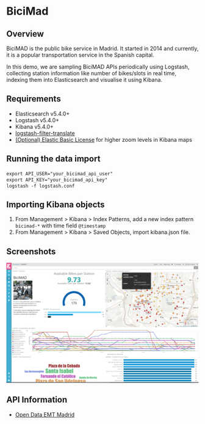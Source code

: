 # BiciMad

## Overview

BiciMAD is the public bike service in Madrid. It started in 2014 and currently, it is a popular transportation service in the Spanish capital.

In this demo, we are sampling BiciMAD APIs periodically using Logstash, collecting station information like number of bikes/slots in real time, indexing them into Elasticsearch and visualise it using Kibana.


## Requirements

- Elasticsearch v5.4.0+
- Logstash v5.4.0+
- Kibana v5.4.0+
- [logstash-filter-translate](https://www.elastic.co/guide/en/logstash/5.4/plugins-filters-translate.html)
- [(Optional) Elastic Basic License](https://www.elastic.co/subscriptions) for higher zoom levels in Kibana maps


## Running the data import
```
export API_USER="your_bicimad_api_user"
export API_KEY="your_bicimad_api_key"
logstash -f logstash.conf
```

## Importing Kibana objects

1. From Management > Kibana > Index Patterns, add a new index pattern `bicimad-*` with time field `@timestamp`
2. From Management > Kibana > Saved Objects, import kibana.json file.


## Screenshots

![Kibana](https://github.com/mcascallares/bicimad-elastic/blob/master/screenshots/kibana.png)

## API Information

- [Open Data EMT Madrid](http://opendata.emtmadrid.es/getdoc/2f7fdbf1-f849-4357-9778-cbd5c4ebc27c/default.aspx)
